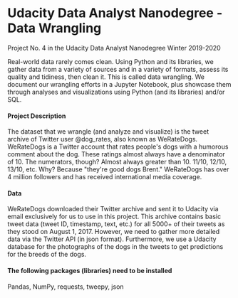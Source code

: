 # Udacity Data Analyst Nanodegree - Data Wrangling
Project No. 4 in the Udacity Data Analyst Nanodegree Winter 2019-2020

Real-world data rarely comes clean. Using Python and its libraries, we gather data from a variety of sources and in a variety of formats, assess its quality and tidiness, then clean it. This is called data wrangling. We document our wrangling efforts in a Jupyter Notebook, plus showcase them through analyses and visualizations using Python (and its libraries) and/or SQL.

#### Project Description ####
The dataset that we wrangle (and analyze and visualize) is the tweet archive of Twitter user @dog_rates, also known as WeRateDogs. WeRateDogs is a Twitter account that rates people's dogs with a humorous comment about the dog. These ratings almost always have a denominator of 10. The numerators, though? Almost always greater than 10. 11/10, 12/10, 13/10, etc. Why? Because "they're good dogs Brent." WeRateDogs has over 4 million followers and has received international media coverage.

#### Data ####
WeRateDogs downloaded their Twitter archive and sent it to Udacity via email exclusively for us to use in this project. This archive contains basic tweet data (tweet ID, timestamp, text, etc.) for all 5000+ of their tweets as they stood on August 1, 2017. However, we need to gather more detailed data via the Twitter API (in json format). Furthermore, we use a Udacity database for the photographs of the dogs in the tweets to get predictions for the breeds of the dogs.   

#### The following packages (libraries) need to be installed #### 
Pandas, NumPy, requests, tweepy, json
